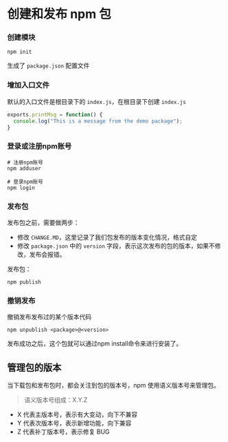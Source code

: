 # 创建和发布 npm 包

### 创建模块

```
npm init
```

生成了 `package.json` 配置文件

### 增加入口文件

默认的入口文件是根目录下的 `index.js`，在根目录下创建 `index.js`

```js
exports.printMsg = function() {
  console.log("This is a message from the demo package");
}
```

### 登录或注册npm账号

```
# 注册npm账号
npm adduser

# 登录npm账号  
npm login 
```

### 发布包

发布包之前，需要做两步：

* 修改 `CHANGE.MD`，这里记录了我们包发布的版本变化情况，格式自定
* 修改 `package.json` 中的 `version` 字段，表示这次发布的包的版本，如果不修改，发布会报错。
  
发布包：

```
npm publish
```

### 撤销发布

撤销发布发布过的某个版本代码

```
npm unpublish <package>@<version>
```

发布成功之后，这个包就可以通过npm install命令来进行安装了。

## 管理包的版本

当下载包和发布包时，都会关注到包的版本号，npm 使用语义版本号来管理包。

> 语义版本号组成：X.Y.Z

* X 代表主版本号，表示有大变动，向下不兼容
* Y 代表次版本号，表示新增功能，向下兼容
* Z 代表补丁版本号，表示修复 BUG
